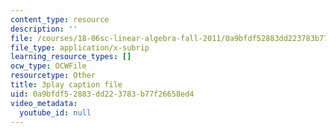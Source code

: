 ```yaml
---
content_type: resource
description: ''
file: /courses/18-06sc-linear-algebra-fall-2011/0a9bfdf52883dd223783b77f26658ed4_nHlE7EgJFds.srt
file_type: application/x-subrip
learning_resource_types: []
ocw_type: OCWFile
resourcetype: Other
title: 3play caption file
uid: 0a9bfdf5-2883-dd22-3783-b77f26658ed4
video_metadata:
  youtube_id: null
---
```

